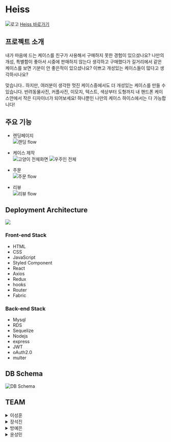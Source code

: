 # Heiss

![로고](https://user-images.githubusercontent.com/68473415/132611328-7638a5ed-2523-4ce1-a03a-dd7d9919c37c.png)
[Heiss 바로가기](https://heiss.shop/)

## 프로젝트 소개
내가 마음에 드는 케이스를 친구가 사용해서 구매하지 못한 경험이 있으셨나요?
나만의 개성, 특별함이 좋아서 시중에 판매하지 않는다 생각하고 구매했다가 길거리에서 같은 케이스를 보면 기분이 안 좋은적이 있으셨나요?
이쁘고 개성있는 케이스들이 많다고 생각하시나요?

맞습니다..
하지만, 여러분이 생각한 멋진 케이스중에서도 더 개성있는 케이스를 만들 수 있습니다.
반려동물사진, 커플사진, 이모지, 텍스트, 색상부터 도형까지 내 핸드폰 케이스안에서 작은 디자이너가 되어보세요!
하나뿐인 나만의 케이스 하이스에서는 다 가능합니다!

## 주요 기능

- 렌딩페이지  
    ![랜딩 flow](https://user-images.githubusercontent.com/68473415/136419297-3ceb23ba-38f1-49b2-b147-2b96cba12bf9.gif)

- 케이스 제작  
    ![고양이 전체화면](https://user-images.githubusercontent.com/68473415/136501866-4365d2e1-da80-4aa6-af9f-3128005088ac.gif)
    ![우주인 전체](https://user-images.githubusercontent.com/68473415/136501879-13cceadc-1805-4766-8e46-073df1569a82.gif)


- 주문  
    ![주문 flow](https://user-images.githubusercontent.com/68473415/136419510-e8f20150-6ca0-47e4-b191-6ad93ffaf7cc.gif)

- 리뷰  
    ![리뷰 flow](https://user-images.githubusercontent.com/68473415/136419564-fe1a09f3-bcc2-43fd-aa90-0ce205b2a0a0.gif)


## Deployment Architecture
![](https://user-images.githubusercontent.com/79843401/136426704-a187487c-766a-4073-aaa2-fef5e3be3b05.png)

### Front-end Stack
- HTML
- CSS
- JavaScript
- Styled Component
- React
- Axios
- Redux
- hooks
- Router
- Fabric

### Back-end Stack
- Mysql
- RDS
- Sequelize
- Nodejs
- express
- JWT
- oAuth2.0
- multer

## DB Schema
![DB Schema](https://cdn.discordapp.com/attachments/884333098534334486/894843541799440435/unknown.png)

## TEAM 

<details>
<summary>이성훈</summary>
<div markdown="1">       

* position : Front-End
* contribution 
</div>
</details>

<details>
<summary>장석진</summary>
<div markdown="1">       

* position : Front-End
* contribution 
</div>
</details>

<details>
<summary>방예은</summary>
<div markdown="1">       

* position : Back-End
* contribution 
</div>
</details>

<details>
<summary>윤성민</summary>
<div markdown="1">   
    
* position : Back-End
* contribution 

</div>
</details>
